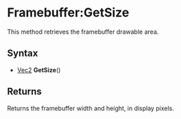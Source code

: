 # Framebuffer:GetSize

This method retrieves the framebuffer drawable area.

## Syntax

- [Vec2](Vec2) **GetSize**()

## Returns

Returns the framebuffer width and height, in display pixels.
